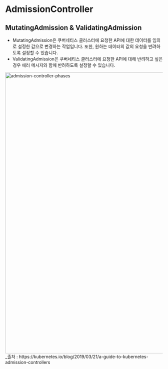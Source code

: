 # AdmissionController

## MutatingAdmission & ValidatingAdmission

- MutatingAdmission은 쿠버네티스 클러스터에 요청한 API에 대한 데이터를 임의로 설정한 값으로 변경하는 작업입니다. 또한, 원하는 데이터의 값의 요청을 반려하도록 설정할 수 있습니다. 
- ValidatingAdmission은 쿠버네티스 클러스터에 요청한 API에 대해 반려하고 싶은경우 에러 메시지와 함께 반려하도록 설정할 수 있습니다.


<img width="900" alt="admission-controller-phases" src="https://user-images.githubusercontent.com/58098112/126321675-3fd5bf6b-1dd8-482a-85e9-4f33492a50d9.png">
_출처 : https://kubernetes.io/blog/2019/03/21/a-guide-to-kubernetes-admission-controllers
